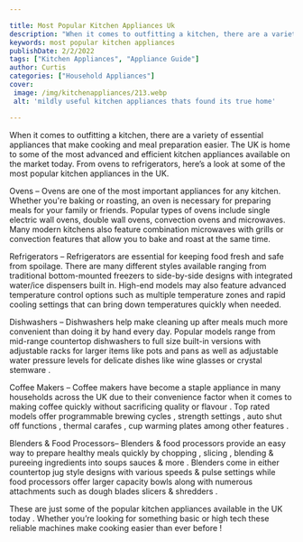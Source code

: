 ```yaml
---

title: Most Popular Kitchen Appliances Uk
description: "When it comes to outfitting a kitchen, there are a variety of essential appliances that make cooking and meal preparation easier. ...lets find out"
keywords: most popular kitchen appliances
publishDate: 2/2/2022
tags: ["Kitchen Appliances", "Appliance Guide"]
author: Curtis
categories: ["Household Appliances"]
cover: 
 image: /img/kitchenappliances/213.webp
 alt: 'mildly useful kitchen appliances thats found its true home'

---
```


When it comes to outfitting a kitchen, there are a variety of essential appliances that make cooking and meal preparation easier. The UK is home to some of the most advanced and efficient kitchen appliances available on the market today. From ovens to refrigerators, here’s a look at some of the most popular kitchen appliances in the UK.

Ovens – Ovens are one of the most important appliances for any kitchen. Whether you're baking or roasting, an oven is necessary for preparing meals for your family or friends. Popular types of ovens include single electric wall ovens, double wall ovens, convection ovens and microwaves. Many modern kitchens also feature combination microwaves with grills or convection features that allow you to bake and roast at the same time. 

Refrigerators – Refrigerators are essential for keeping food fresh and safe from spoilage. There are many different styles available ranging from traditional bottom-mounted freezers to side-by-side designs with integrated water/ice dispensers built in. High-end models may also feature advanced temperature control options such as multiple temperature zones and rapid cooling settings that can bring down temperatures quickly when needed. 

Dishwashers – Dishwashers help make cleaning up after meals much more convenient than doing it by hand every day. Popular models range from mid-range countertop dishwashers to full size built-in versions with adjustable racks for larger items like pots and pans as well as adjustable water pressure levels for delicate dishes like wine glasses or crystal stemware . 

Coffee Makers – Coffee makers have become a staple appliance in many households across the UK due to their convenience factor when it comes to making coffee quickly without sacrificing quality or flavour . Top rated models offer programmable brewing cycles , strength settings , auto shut off functions , thermal carafes , cup warming plates among other features . 

Blenders & Food Processors– Blenders & food processors provide an easy way to prepare healthy meals quickly by chopping , slicing , blending & pureeing ingredients into soups sauces & more . Blenders come in either countertop jug style designs with various speeds & pulse settings while food processors offer larger capacity bowls along with numerous attachments such as dough blades slicers & shredders . 

These are just some of the popular kitchen appliances available in the UK today . Whether you’re looking for something basic or high tech these reliable machines make cooking easier than ever before !
